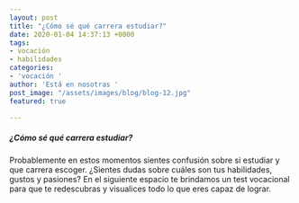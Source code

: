 ```yaml
---
layout: post
title: "¿Cómo sé qué carrera estudiar?"
date: 2020-01-04 14:37:13 +0000
tags:
- vocación
- habilidades
categories:
- 'vocación '
author: 'Está en nosotras '
post_image: "/assets/images/blog/blog-12.jpg"
featured: true

---
```

<h5>¿Cómo sé qué carrera estudiar? </h5>

 <p>Probablemente en estos momentos sientes confusión sobre si estudiar y que carrera escoger. ¿Sientes dudas sobre cuáles son tus habilidades, gustos y pasiones? En el siguiente espacio te brindamos un test vocacional para que te redescubras y visualices todo lo que eres capaz de lograr.</p>